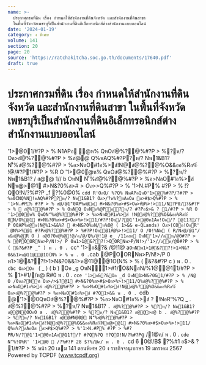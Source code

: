 ```yaml
---
name: >-
  ประกาศกรมที่ดิน เรื่อง กำหนดให้สำนักงานที่ดินจังหวัด และสำนักงานที่ดินสาขา
  ในพื้นที่จังหวัดเพชรบุรีเป็นสำนักงานที่ดินอิเล็กทรอนิกส์ต่างสำนักงานแบบออนไลน์
date: '2024-01-19'
category: ง พิเศษ
volume: 141
section: 20
page: 20
source: 'https://ratchakitcha.soc.go.th/documents/17640.pdf'
draft: true
---
```


# ประกาศกรมที่ดิน เรื่อง กำหนดให้สำนักงานที่ดินจังหวัด และสำนักงานที่ดินสาขา ในพื้นที่จังหวัดเพชรบุรีเป็นสำนักงานที่ดินอิเล็กทรอนิกส์ต่างสำนักงานแบบออนไลน์

'1>@01/#?P > % N1APอ ํ@ห% QหOสํ@%?@%#?P > %?ห/? Oล>สํ@%?@%#?P > %ส@@ Q%พAQ%#?P?ห/? Nพ1&B1?N'็%สํ@%?@%#?P > %อ>NลO#1อ%>ส์!N@สํ@%?@%O&&ออ%Rล%์ !@/#?P1/#?P > %R O '1>@0ํ@ห% QหOสํ@%?@%#?P > %?ห/? Nพ1&B1? / ส@@ 1// b OหN N'็%สํ@%?@%#?P > %อ>NลO#1อ%>ส์ Nพ@>@1 #>N&?0%ส>#$>Oล>%>!>11/Q%ห%?สAอOส ส>#$>Q%#?P > % '1>N.#P% #?P > % !?QO!N/?%#?P _f ?%0@0% `cdd R'OลO/ %?Q% NพAPอQหO'1>@%#?P/?#?P > %อ0CNQ%N!พAQ%#?P?ห/? Nพ1&B1? Oล>/?ห%?สAอOส ส>#$>Q%#?P > % '1>N.#P% #?P > % ส@/@1"0AP%คํ@อ #>N&?0%ส>#$>Oล>#ํ@%>!>11/N?P0/?&#?P > %  สํ@%?@%#?P > % OหNQ OหNห%@Pอ?ห/? #?Pอ$>& ? 1/#?P > %R O '1>@0ํ@ห% QหON'็%สํ@%?@%#?P > %อ>NลO#1อ%>ส์ !N@สํ@%?@%O&&ออ%Rล%์ 0N/O%@1 #>N&?0%ส>#$>Oล>%>!>11/#?P!Oอ/?@1'1>@0ห1Aอ!Oอ/? @11?/? P 00AP%คํ@อ(N@%1>&&%?  #>N&?0%ลN/ห%O@ ( 1>&& e-QLands) Oล>(COอ!OอR' ํ @N%>%@1 #?Pสํ@%?@%#?P > %#?P!Oอ@1#ํ@%>!>11/ O /0!%Nอ ( R/Nส@/@1"/อ&อํ@%@R O ) อ@0?0อํ@%@!@/ค/@/Q%/@!1@ e_ /11คสอ OหN'1>//ลห/@0#?P > % @POORNพ>P/N!>/ P 0พ1>1@&??!>OORNพ>P/N!>/'1>//ลห/@0#?P > % ( &?&#?P _^ ) พ . 0 . `cc^ '1>อ&?& /@!1@ a` OหNพ1>1@&??!>1>N&?0&&1>ห@11@@1O(N% > % พ . 0 . `cab @POORNพ>P/N!>/P 0 พ1>1@&??!>1>N&?0&&1>ห@11@@1O(N% > % ( &?&#?P c ) พ . 0 . `cbc Oล>Oอ ` ( _ ) ( b ) Oอ _g OหN1>#1/O&NสN/%1@@11/#?P > % 1>#1//ห@ R#0 พ . 0 . `cce '1>อ&?&Oอ _d OหN1>N&?0&1/#?P > % /N@ O /0หล?Nฑ์ Oล>/>$?@1 #>N&?0%ส>#$>Oล>%>!>11/Q%สํ@%?@%#?P > % อ>NลO#1อ%>ส์ สํ@%?@%#?P > %อ>NลO#1อ%>ส์!N@สํ@%?@%O&&ออ%Rล%์ Oล>สํ@%?@%#?P > %อ>NลO#1อ%>ส์ #?Q1>&& พ . 0 . `cdb @'1>@0QหOสํ@%?@%#?P > %อ>NลO#1อ%>ส์ ? !NอR'%?Q _ . สํ@%?@%#?P > %?ห/? Nพ1&B1? ` . สํ@%?@%#?P > %?ห/? Nพ1&B1? ส@@N@0Oอ0 a . สํ@%?@%#?P > %?ห/? Nพ1&B1? ส@@>อํ@ b . สํ@%?@%#?P > %?ห/? Nพ1&B1? ส@@#N@0@ N'็%สํ@%?@%#?P > %อ>NลO#1อ%>ส์!N@สํ@%?@%O&&ออ%Rล%์Nพ@>@1 #>N&?0%ส>#$>Oล>%>!>11/ Q%ห%?สAอOส ส>#$>Q%#?P > %'1>N.#P% #?P > %#?PR/N/?@1'1>@0ห1Aอ@11?/? #?Q%?Q !?QO!N/?%#?P `g /1@ค/ พ . 0 . `cde N'็%!O%R' '1>@0  /?%#?P 28 $?%/@ค/ พ . 0 . `cd 6 0@/B$ ?%#1 อ$>& ? 1/#?P > % หน้า 20 เลม 141 ตอนพิเศษ 20 ง ราชกิจจานุเบกษา 19 มกราคม 2567 Powered by TCPDF (www.tcpdf.org)

